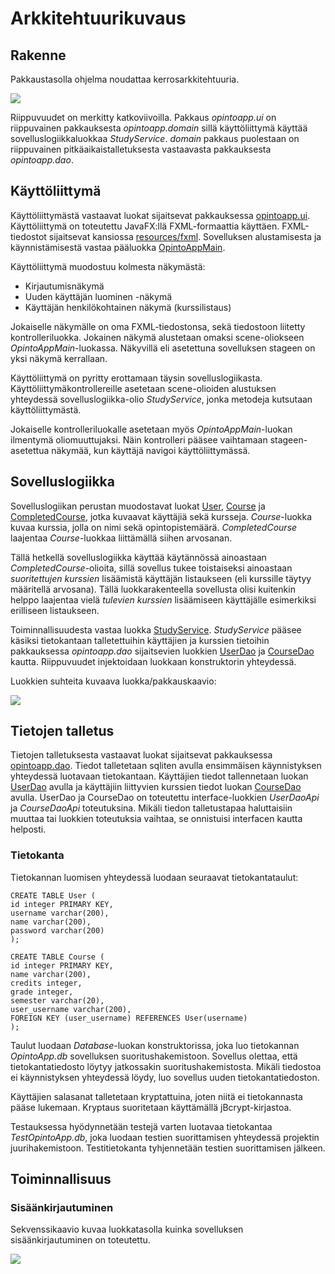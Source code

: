 # Arkkitehtuurikuvaus

## Rakenne
Pakkaustasolla ohjelma noudattaa kerrosarkkitehtuuria.

<img src="https://raw.githubusercontent.com/anL1/otm-harjoitustyo/master/dokumentaatio/images/pakkaukset.png" >

Riippuvuudet on merkitty katkoviivoilla. Pakkaus _opintoapp.ui_ on riippuvainen pakkauksesta _opintoapp.domain_ sillä käyttöliittymä käyttää sovelluslogiikkaluokkaa _StudyService_. _domain_ pakkaus puolestaan on riippuvainen pitkäaikaistalletuksesta vastaavasta pakkauksesta _opintoapp.dao_.

## Käyttöliittymä
Käyttöliittymästä vastaavat luokat sijaitsevat pakkauksessa [opintoapp.ui](https://github.com/anL1/otm-harjoitustyo/tree/master/OpintoApp/src/main/java/opintoapp/ui). Käyttöliittymä on toteutettu JavaFX:llä FXML-formaattia käyttäen. FXML-tiedostot sijaitsevat kansiossa [resources/fxml](https://github.com/anL1/otm-harjoitustyo/tree/master/OpintoApp/src/main/resources/fxml). Sovelluksen alustamisesta ja käynnistämisestä vastaa pääluokka [OpintoAppMain](https://github.com/anL1/otm-harjoitustyo/blob/master/OpintoApp/src/main/java/opintoapp/ui/OpintoAppMain.java).

Käyttöliittymä muodostuu kolmesta näkymästä: 
* Kirjautumisnäkymä
* Uuden käyttäjän luominen -näkymä
* Käyttäjän henkilökohtainen näkymä (kurssilistaus)

Jokaiselle näkymälle on oma FXML-tiedostonsa, sekä tiedostoon liitetty kontrolleriluokka. Jokainen näkymä alustetaan omaksi scene-oliokseen _OpintoAppMain_-luokassa. Näkyvillä eli asetettuna sovelluksen stageen on yksi näkymä kerrallaan.

Käyttöliittymä on pyritty erottamaan täysin sovelluslogiikasta. Käyttöliittymäkontrollereille asetetaan scene-olioiden alustuksen yhteydessä sovelluslogiikka-olio _StudyService_, jonka
metodeja kutsutaan käyttöliittymästä.

Jokaiselle kontrolleriluokalle asetetaan myös _OpintoAppMain_-luokan ilmentymä oliomuuttujaksi. Näin kontrolleri pääsee vaihtamaan stageen-asetettua näkymää, kun käyttäjä navigoi käyttöliittymässä.

## Sovelluslogiikka
Sovelluslogiikan perustan muodostavat luokat [User](https://github.com/anL1/otm-harjoitustyo/blob/master/OpintoApp/src/main/java/opintoapp/domain/User.java), [Course](https://github.com/anL1/otm-harjoitustyo/blob/master/OpintoApp/src/main/java/opintoapp/domain/Course.java) 
ja [CompletedCourse](https://github.com/anL1/otm-harjoitustyo/blob/master/OpintoApp/src/main/java/opintoapp/domain/CompletedCourse.java), jotka kuvaavat käyttäjiä sekä kursseja.
 _Course_-luokka kuvaa kurssia, jolla on nimi sekä opintopistemäärä. _CompletedCourse_ laajentaa _Course_-luokkaa liittämällä siihen arvosanan. 

Tällä hetkellä sovelluslogiikka käyttää käytännössä ainoastaan _CompletedCourse_-olioita, sillä sovellus tukee toistaiseksi ainoastaan _suoritettujen kurssien_ lisäämistä käyttäjän listaukseen (eli kurssille täytyy määritellä arvosana). Tällä luokkarakenteella sovellusta olisi kuitenkin helppo laajentaa vielä _tulevien kurssien_ lisäämiseen käyttäjälle esimerkiksi erilliseen listaukseen.

Toiminnallisuudesta vastaa luokka [StudyService](https://github.com/anL1/otm-harjoitustyo/blob/master/OpintoApp/src/main/java/opintoapp/domain/StudyService.java). _StudyService_ pääsee käsiksi tietokantaan talletettuihin käyttäjien ja kurssien tietoihin pakkauksessa _opintoapp.dao_ sijaitsevien luokkien [UserDao](https://github.com/anL1/otm-harjoitustyo/blob/master/OpintoApp/src/main/java/opintoapp/dao/UserDao.java) ja [CourseDao](https://github.com/anL1/otm-harjoitustyo/blob/master/OpintoApp/src/main/java/opintoapp/dao/CourseDao.java) kautta. Riippuvuudet injektoidaan luokkaan konstruktorin yhteydessä.

Luokkien suhteita kuvaava luokka/pakkauskaavio:

<img src="https://raw.githubusercontent.com/anL1/otm-harjoitustyo/master/dokumentaatio/images/luokkapakkauskaavioLopullinen.png" >

## Tietojen talletus
Tietojen talletuksesta vastaavat luokat sijaitsevat pakkauksessa [opintoapp.dao](https://github.com/anL1/otm-harjoitustyo/tree/master/OpintoApp/src/main/java/opintoapp/dao).
 Tiedot talletetaan sqliten avulla ensimmäisen käynnistyksen yhteydessä luotavaan tietokantaan.
 Käyttäjien tiedot tallennetaan luokan [UserDao](https://github.com/anL1/otm-harjoitustyo/blob/master/OpintoApp/src/main/java/opintoapp/dao/UserDao.java) avulla ja käyttäjiin liittyvien kurssien tiedot luokan [CourseDao](https://github.com/anL1/otm-harjoitustyo/blob/master/OpintoApp/src/main/java/opintoapp/dao/CourseDao.java) avulla. UserDao ja CourseDao on toteutettu interface-luokkien _UserDaoApi_ ja _CourseDaoApi_ toteutuksina. Mikäli tiedon talletustapaa haluttaisiin muuttaa tai luokkien toteutuksia vaihtaa, se onnistuisi interfacen kautta helposti.

### Tietokanta
Tietokannan luomisen yhteydessä luodaan seuraavat tietokantataulut:

```
CREATE TABLE User (
id integer PRIMARY KEY,
username varchar(200),
name varchar(200),
password varchar(200)
);
```

```
CREATE TABLE Course (
id integer PRIMARY KEY,
name varchar(200),
credits integer,
grade integer,
semester varchar(20),
user_username varchar(200),
FOREIGN KEY (user_username) REFERENCES User(username)
);
```
Taulut luodaan _Database_-luokan konstruktorissa, joka luo tietokannan _OpintoApp.db_ sovelluksen suoritushakemistoon. Sovellus olettaa, että tietokantatiedosto löytyy jatkossakin
suoritushakemistosta. Mikäli tiedostoa ei käynnistyksen yhteydessä löydy, luo sovellus uuden tietokantatiedoston.

Käyttäjien salasanat talletetaan kryptattuina, joten niitä ei tietokannasta pääse lukemaan. Kryptaus suoritetaan käyttämällä jBcrypt-kirjastoa.

Testauksessa hyödynnetään testejä varten luotavaa tietokantaa _TestOpintoApp.db_, joka luodaan testien suorittamisen yhteydessä projektin juurihakemistoon. Testitietokanta tyhjennetään testien suorittamisen
jälkeen.

## Toiminnallisuus

### Sisäänkirjautuminen
Sekvenssikaavio kuvaa luokkatasolla kuinka sovelluksen sisäänkirjautuminen on toteutettu.

<img src="https://raw.githubusercontent.com/anL1/otm-harjoitustyo/master/dokumentaatio/images/LogIn.png" >
